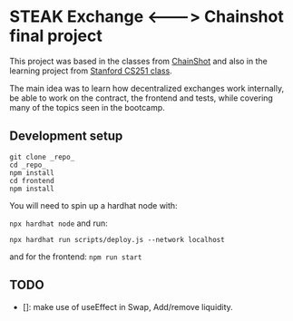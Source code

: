 # STEAK Exchange <---> Chainshot final project

This project was based in the classes from [ChainShot](https://www.chainshot.com/bootcamp) and also in the learning project from [Stanford CS251 class](https://cs251.stanford.edu/).

The main idea was to learn how decentralized exchanges work internally, be able to work on the contract, the frontend and tests,
while covering many of the topics seen in the bootcamp.

## Development setup

```
git clone _repo_
cd _repo_
npm install
cd frontend
npm install
```

You will need to spin up a hardhat node with:

`npx hardhat node`
and run:

`npx hardhat run scripts/deploy.js --network localhost`

and for the frontend:
`npm run start`

## TODO

- []: make use of useEffect in Swap, Add/remove liquidity.
